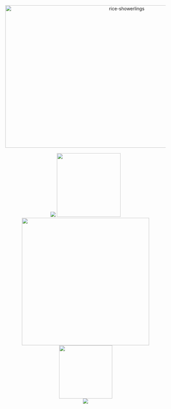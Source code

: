 <div align="center">
	<a href="[http://kyrie25.dev](https://x.com/riceshowerfan12/status/1954275092084482146)">
		 <img width="747" height="447" alt="rice-showerlings" src="https://github.com/user-attachments/assets/b463607f-a70c-4e9f-9b60-5ae5e6752bf1" />
	</a>
</div>

<br>

<div align="center">
	<a href="https://discord.com/users/368399721494216706"><img src="https://lanyard.kyrie25.dev/api/368399721494216706?showBanner=true&bannerFilter=brightness(0.6)&imgStyle=square" /></a>  
	<a href="https://last.fm/user/kyrie25"><img src="https://lastfm-recently-played.vercel.app/api?user=kyrie25&count=3" height=200 /></a>
</div>

<div align="center">
	<a href="http://kyrie25.dev"><img src="https://github-readme-stats.vercel.app/api?username=kyrie25&include_all_commits=true&show_icons=true&count_private=true&custom_title=GitHub+Stats&theme=react&hide_border=true" width=400 /></a>
	<a href="http://kyrie25.dev"><img src="https://github-readme-stats.vercel.app/api/top-langs?username=kyrie25&theme=react&layout=compact&langs_count=8&card_width=415&hide_border=true" height=167 />  </a>
</div>

<div align="center">
	<a href="http://kyrie25.dev"><img src="https://github-readme-stats.vercel.app/api/wakatime?username=kyrie25&theme=react&layout=compact&hide_border=true" />  </a>
</div>
